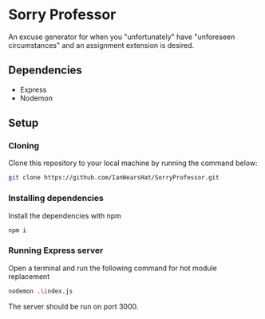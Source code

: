 # Sorry Professor
An excuse generator for when you "unfortunately" have "unforeseen circumstances" and an assignment extension is desired.

## Dependencies
- Express
- Nodemon

## Setup
### Cloning

Clone this repository to your local machine by running the command below:

```bash
git clone https://github.com/IanWearsHat/SorryProfessor.git
```

### Installing dependencies
Install the dependencies with npm

```bash
npm i
```

### Running Express server
Open a terminal and run the following command for hot module replacement

```bash
nodemon .\index.js
```

The server should be run on port 3000.
